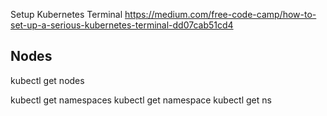 Setup Kubernetes Terminal
https://medium.com/free-code-camp/how-to-set-up-a-serious-kubernetes-terminal-dd07cab51cd4

## Nodes

kubectl get nodes

kubectl get namespaces
kubectl get namespace
kubectl get ns